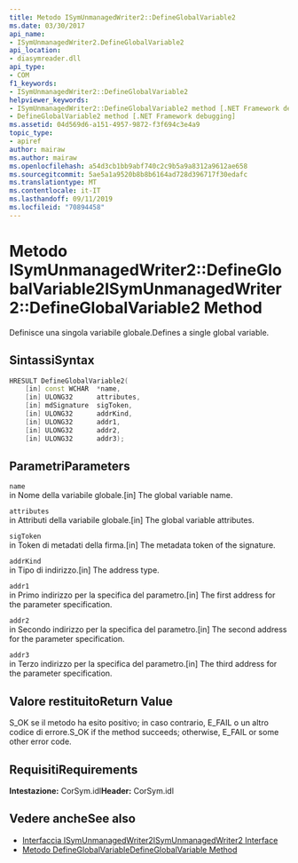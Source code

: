 ```yaml
---
title: Metodo ISymUnmanagedWriter2::DefineGlobalVariable2
ms.date: 03/30/2017
api_name:
- ISymUnmanagedWriter2.DefineGlobalVariable2
api_location:
- diasymreader.dll
api_type:
- COM
f1_keywords:
- ISymUnmanagedWriter2::DefineGlobalVariable2
helpviewer_keywords:
- ISymUnmanagedWriter2::DefineGlobalVariable2 method [.NET Framework debugging]
- DefineGlobalVariable2 method [.NET Framework debugging]
ms.assetid: 04d569d6-a151-4957-9872-f3f694c3e4a9
topic_type:
- apiref
author: mairaw
ms.author: mairaw
ms.openlocfilehash: a54d3cb1bb9abf740c2c9b5a9a8312a9612ae658
ms.sourcegitcommit: 5ae5a1a9520b8b8b6164ad728d396717f30edafc
ms.translationtype: MT
ms.contentlocale: it-IT
ms.lasthandoff: 09/11/2019
ms.locfileid: "70894458"
---
```

# <a name="isymunmanagedwriter2defineglobalvariable2-method"></a><span data-ttu-id="faf69-102">Metodo ISymUnmanagedWriter2::DefineGlobalVariable2</span><span class="sxs-lookup"><span data-stu-id="faf69-102">ISymUnmanagedWriter2::DefineGlobalVariable2 Method</span></span>
<span data-ttu-id="faf69-103">Definisce una singola variabile globale.</span><span class="sxs-lookup"><span data-stu-id="faf69-103">Defines a single global variable.</span></span>  
  
## <a name="syntax"></a><span data-ttu-id="faf69-104">Sintassi</span><span class="sxs-lookup"><span data-stu-id="faf69-104">Syntax</span></span>  
  
```cpp  
HRESULT DefineGlobalVariable2(  
    [in] const WCHAR  *name,  
    [in] ULONG32      attributes,  
    [in] mdSignature  sigToken,  
    [in] ULONG32      addrKind,  
    [in] ULONG32      addr1,  
    [in] ULONG32      addr2,  
    [in] ULONG32      addr3);  
```  
  
## <a name="parameters"></a><span data-ttu-id="faf69-105">Parametri</span><span class="sxs-lookup"><span data-stu-id="faf69-105">Parameters</span></span>  
 `name`  
 <span data-ttu-id="faf69-106">in Nome della variabile globale.</span><span class="sxs-lookup"><span data-stu-id="faf69-106">[in] The global variable name.</span></span>  
  
 `attributes`  
 <span data-ttu-id="faf69-107">in Attributi della variabile globale.</span><span class="sxs-lookup"><span data-stu-id="faf69-107">[in] The global variable attributes.</span></span>  
  
 `sigToken`  
 <span data-ttu-id="faf69-108">in Token di metadati della firma.</span><span class="sxs-lookup"><span data-stu-id="faf69-108">[in] The metadata token of the signature.</span></span>  
  
 `addrKind`  
 <span data-ttu-id="faf69-109">in Tipo di indirizzo.</span><span class="sxs-lookup"><span data-stu-id="faf69-109">[in] The address type.</span></span>  
  
 `addr1`  
 <span data-ttu-id="faf69-110">in Primo indirizzo per la specifica del parametro.</span><span class="sxs-lookup"><span data-stu-id="faf69-110">[in] The first address for the parameter specification.</span></span>  
  
 `addr2`  
 <span data-ttu-id="faf69-111">in Secondo indirizzo per la specifica del parametro.</span><span class="sxs-lookup"><span data-stu-id="faf69-111">[in] The second address for the parameter specification.</span></span>  
  
 `addr3`  
 <span data-ttu-id="faf69-112">in Terzo indirizzo per la specifica del parametro.</span><span class="sxs-lookup"><span data-stu-id="faf69-112">[in] The third address for the parameter specification.</span></span>  
  
## <a name="return-value"></a><span data-ttu-id="faf69-113">Valore restituito</span><span class="sxs-lookup"><span data-stu-id="faf69-113">Return Value</span></span>  
 <span data-ttu-id="faf69-114">S_OK se il metodo ha esito positivo; in caso contrario, E_FAIL o un altro codice di errore.</span><span class="sxs-lookup"><span data-stu-id="faf69-114">S_OK if the method succeeds; otherwise, E_FAIL or some other error code.</span></span>  
  
## <a name="requirements"></a><span data-ttu-id="faf69-115">Requisiti</span><span class="sxs-lookup"><span data-stu-id="faf69-115">Requirements</span></span>  
 <span data-ttu-id="faf69-116">**Intestazione:** CorSym.idl</span><span class="sxs-lookup"><span data-stu-id="faf69-116">**Header:** CorSym.idl</span></span>  
  
## <a name="see-also"></a><span data-ttu-id="faf69-117">Vedere anche</span><span class="sxs-lookup"><span data-stu-id="faf69-117">See also</span></span>

- [<span data-ttu-id="faf69-118">Interfaccia ISymUnmanagedWriter2</span><span class="sxs-lookup"><span data-stu-id="faf69-118">ISymUnmanagedWriter2 Interface</span></span>](../../../../docs/framework/unmanaged-api/diagnostics/isymunmanagedwriter2-interface.md)
- [<span data-ttu-id="faf69-119">Metodo DefineGlobalVariable</span><span class="sxs-lookup"><span data-stu-id="faf69-119">DefineGlobalVariable Method</span></span>](../../../../docs/framework/unmanaged-api/diagnostics/isymunmanagedwriter-defineglobalvariable-method.md)
